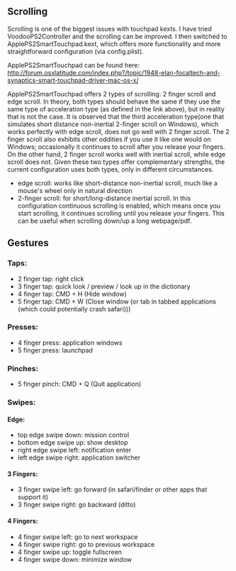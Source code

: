 ## Scrolling
Scrolling is one of the biggest issues with touchpad kexts. I have tried VoodooPS2Controller and the scrolling can be improved. I then switched to ApplePS2SmartTouchpad.kext, which offers more functionality and more straightforward configuration (via config.plist). 

ApplePS2SmartTouchpad can be found here: http://forum.osxlatitude.com/index.php?/topic/1948-elan-focaltech-and-synaptics-smart-touchpad-driver-mac-os-x/

ApplePS2SmartTouchpad offers 2 types of scrolling: 2 finger scroll and edge scroll. In theory, both types should behave the same if they use the same type of acceleration type (as defined in the link above), but in reality that is not the case. It is observed that the third acceleration type(one that simulates short distance non-inertial 2-finger scroll on Windows), which works perfectly with edge scroll, does not go well with 2 finger scroll. The 2 finger scroll also exhibits other oddities if you use it like one would on Windows; occasionally it continues to scroll after you release your fingers. On the other hand, 2 finger scroll works well with inertial scroll, while edge scroll does not. Given these two types offer complementary strengths, the current configuration uses both types, only in different circumstances.
* edge scroll: works like short-distance non-inertial scroll, much like a mouse's wheel only in natural direction
* 2-finger scroll: for short/long-distance inertial scroll. In this configuration continuous scrolling is enabled, which means once you start scrolling, it continues scrolling until you release your fingers. This can be useful when scrolling down/up a long webpage/pdf.

## Gestures
### Taps:
* 2 finger tap: right click 
* 3 finger tap: quick look / preview / look up in the dictionary
* 4 finger tap: CMD + H (Hide window)
* 5 finger tap: CMD + W (Close window (or tab in tabbed applications (which could potentially crash safari)))


### Presses:
* 4 finger press: application windows
* 5 finger press: launchpad

### Pinches:
* 5 finger pinch: CMD + Q (Quit application)

### Swipes:
#### Edge:
* top edge swipe down: mission control
* bottom edge swipe up: show desktop
* right edge swipe left: notification enter
* left edge swipe right: application switcher

#### 3 Fingers:
* 3 finger swipe left: go forward (in safari/finder or other apps that support it)
* 3 finger swipe right: go backward (ditto)

#### 4 Fingers:
* 4 finger swipe left: go to next workspace
* 4 finger swipe right: go to previous workspace
* 4 finger swipe up: toggle fullscreen
* 4 finger swipe down: minimize window


